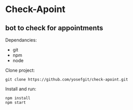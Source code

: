 # Check-Apoint
## bot to check for appointments

Dependancies:
- git
- npm
- node

Clone project:
```
git clone https://github.com/yosefgit/check-apoint.git
```

Install and run:
```
npm install
npm start
```
